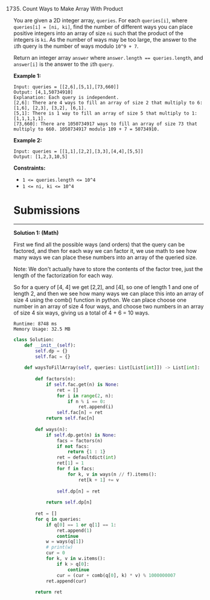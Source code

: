 1735. Count Ways to Make Array With Product

You are given a 2D integer array, `queries`. For each `queries[i]`, where `queries[i] = [ni, ki]`, find the number of different ways you can place positive integers into an array of size `ni` such that the product of the integers is `ki`. As the number of ways may be too large, the answer to the `i`th query is the number of ways modulo `10^9 + 7`.

Return an integer array `answer` where `answer.length == queries.length`, and `answer[i]` is the answer to the `i`th `query`.

 

**Example 1:**
```
Input: queries = [[2,6],[5,1],[73,660]]
Output: [4,1,50734910]
Explanation: Each query is independent.
[2,6]: There are 4 ways to fill an array of size 2 that multiply to 6: [1,6], [2,3], [3,2], [6,1].
[5,1]: There is 1 way to fill an array of size 5 that multiply to 1: [1,1,1,1,1].
[73,660]: There are 1050734917 ways to fill an array of size 73 that multiply to 660. 1050734917 modulo 109 + 7 = 50734910.
```

**Example 2:**
```
Input: queries = [[1,1],[2,2],[3,3],[4,4],[5,5]]
Output: [1,2,3,10,5]
```

**Constraints:**

* `1 <= queries.length <= 10^4`
* `1 <= ni, ki <= 10^4`

# Submissions
---
**Solution 1: (Math)**

First we find all the possible ways (and orders) that the query can be factored, and then for each way we can factor it, we use math to see how many ways we can place these numbers into an array of the queried size.

Note: We don't actually have to store the contents of the factor tree, just the length of the factorization for each way.

So for a query of [4, 4] we get [2,2], and [4], so one of length 1 and one of length 2, and then we see how many ways we can place this into an array of size 4 using the comb() function in python. We can place choose one number in an array of size 4 four ways, and choose two numbers in an array of size 4 six ways, giving us a total of 4 + 6 = 10 ways.

```
Runtime: 8748 ms
Memory Usage: 32.5 MB
```
```python
class Solution:
    def __init__(self):
        self.dp = {}
        self.fac = {}
    
    def waysToFillArray(self, queries: List[List[int]]) -> List[int]:
        
        def factors(n):
            if self.fac.get(n) is None:
                ret = []
                for i in range(2, n):
                    if n % i == 0:
                        ret.append(i)
                self.fac[n] = ret
            return self.fac[n]
        
        def ways(n):
            if self.dp.get(n) is None:
                facs = factors(n)
                if not facs:
                    return {1 : 1}
                ret = defaultdict(int)
                ret[1] = 1
                for f in facs:
                    for k, v in ways(n // f).items():
                        ret[k + 1] += v
                
                self.dp[n] = ret
                
            return self.dp[n]
        
        ret = []
        for q in queries:
            if q[0] == 1 or q[1] == 1:
                ret.append(1)
                continue
            w = ways(q[1])
            # print(w)
            cur = 0
            for k, v in w.items():
                if k > q[0]:
                    continue
                cur = (cur + comb(q[0], k) * v) % 1000000007
            ret.append(cur)
            
        return ret
```